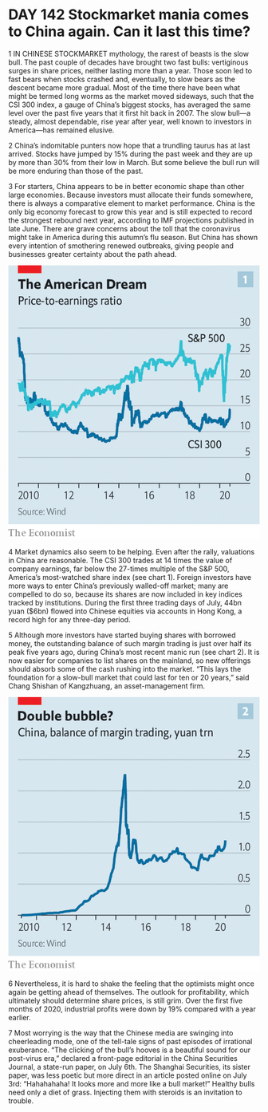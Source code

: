 # DAY 142 Stockmarket mania comes to China again. Can it last this time?
1 IN CHINESE STOCKMARKET mythology, the rarest of beasts is the slow bull. The past couple of decades have brought two fast bulls: vertiginous surges in share prices, neither lasting more than a year. Those soon led to fast bears when stocks crashed and, eventually, to slow bears as the descent became more gradual. Most of the time there have been what might be termed long worms as the market moved sideways, such that the CSI 300 index, a gauge of China’s biggest stocks, has averaged the same level over the past five years that it first hit back in 2007. The slow bull—a steady, almost dependable, rise year after year, well known to investors in America—has remained elusive.

2 China’s indomitable punters now hope that a trundling taurus has at last arrived. Stocks have jumped by 15% during the past week and they are up by more than 30% from their low in March. But some believe the bull run will be more enduring than those of the past.

3 For starters, China appears to be in better economic shape than other large economies. Because investors must allocate their funds somewhere, there is always a comparative element to market performance. China is the only big economy forecast to grow this year and is still expected to record the strongest rebound next year, according to IMF projections published in late June. There are grave concerns about the toll that the coronavirus might take in America during this autumn’s flu season. But China has shown every intention of smothering renewed outbreaks, giving people and businesses greater certainty about the path ahead.

![](./img/boxcnB4S7JMMDC0ECiYpzfOMMqb.png)

4 Market dynamics also seem to be helping. Even after the rally, valuations in China are reasonable. The CSI 300 trades at 14 times the value of company earnings, far below the 27-times multiple of the S&P 500, America’s most-watched share index (see chart 1). Foreign investors have more ways to enter China’s previously walled-off market; many are compelled to do so, because its shares are now included in key indices tracked by institutions. During the first three trading days of July, 44bn yuan ($6bn) flowed into Chinese equities via accounts in Hong Kong, a record high for any three-day period.

5 Although more investors have started buying shares with borrowed money, the outstanding balance of such margin trading is just over half its peak five years ago, during China’s most recent manic run (see chart 2). It is now easier for companies to list shares on the mainland, so new offerings should absorb some of the cash rushing into the market. “This lays the foundation for a slow-bull market that could last for ten or 20 years,” said Chang Shishan of Kangzhuang, an asset-management firm.

![](./img/boxcngj4Jhx3viTA7GiaLxso6Ic.png)

6 Nevertheless, it is hard to shake the feeling that the optimists might once again be getting ahead of themselves. The outlook for profitability, which ultimately should determine share prices, is still grim. Over the first five months of 2020, industrial profits were down by 19% compared with a year earlier.

7 Most worrying is the way that the Chinese media are swinging into cheerleading mode, one of the tell-tale signs of past episodes of irrational exuberance. “The clicking of the bull’s hooves is a beautiful sound for our post-virus era,” declared a front-page editorial in the China Securities Journal, a state-run paper, on July 6th. The Shanghai Securities, its sister paper, was less poetic but more direct in an article posted online on July 3rd: “Hahahahaha! It looks more and more like a bull market!” Healthy bulls need only a diet of grass. Injecting them with steroids is an invitation to trouble.

